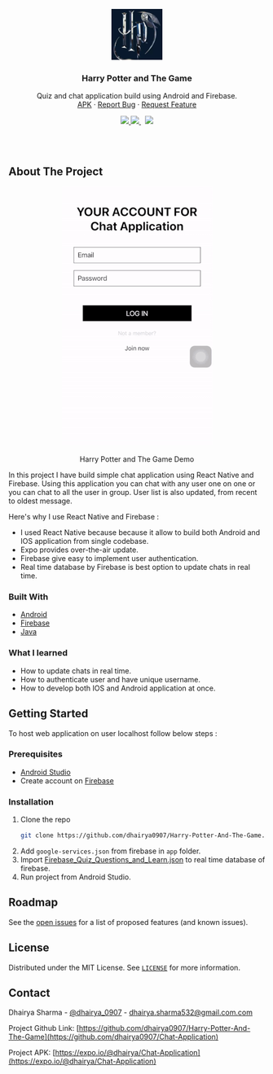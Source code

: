<!-- PROJECT LOGO -->
<p align="center">
	<a href="https://expo.io/@dhairya/Chat-Application">
		<img src="/Images/logo.png" alt="Logo" width="100" height="100">
	</a>
	<h3 align="center">Harry Potter and The Game</h3>
	<p align="center">Quiz and chat application build using Android and Firebase.
	 <br /><a href="https://expo.io/@dhairya/Chat-Application">APK</a>
		· <a href="https://github.com/dhairya0907/Harry-Potter-And-The-Game/issues">Report Bug</a>
		· <a href="https://github.com/dhairya0907/Harry-Potter-And-The-Game/issues">Request Feature</a>
	</p>
</p>

<!-- PROJECT SHIELDS -->
<div align="center">
	<a target="_blank" href="https://github.com/dhairya0907/Harry-Potter-And-The-Game/blob/main/LICENSE">
		<img src="https://badgen.net/badge/license/MIT/blue">
	</a>
	<a target="_blank" href="https://www.linkedin.com/in/dhairyasharma0907/">
		<img src="https://img.shields.io/badge/style--5eba00.svg?label=LinkedIn&logo=linkedin&style=social">
	</a>&nbsp;
	<a target="_blank" href="https://twitter.com/dhairya_0907">
		<img src="https://img.shields.io/twitter/follow/dhairya_0907?label=Follow&style=social">
	</a>
</div>

<!-- ABOUT THE PROJECT -->
<p>
	<br/>
	<br/>
</p>

## About The Project

<p align="center">
	<a href="https://expo.io/@dhairya/Chat-Application">
		<img alt="Harry Potter and The Game Demo" src="/Images/chat-application-demo.gif" />
	</a>
	<p align="center">Harry Potter and The Game Demo
		<br/>
	</p>
</p>

In this project I have build simple chat application using React Native and Firebase. Using this application you can chat with any user one on one or you can chat to all the user in group. User list is also updated, from recent to oldest message.

Here's why I use React Native and Firebase :
* I used React Native because because it allow to build both Android and IOS application from single codebase.
* Expo provides over-the-air update.
* Firebase give easy to implement user authentication.
* Real time database by Firebase is best option to update chats in real time.

### Built With
* [Android](https://developer.android.com/)
* [Firebase](https://firebase.google.com/)
* [Java](https://www.java.com/en/)

<!-- * [Screenshots website deployed using Vercel](https://vercel.com/) -->

### What I learned
* How to update chats in real time.
* How to authenticate user and have unique username.
* How to develop both IOS and Android application at once.



<!-- GETTING STARTED -->
## Getting Started

To host web application on user localhost follow below steps :

### Prerequisites

* [Android Studio](https://developer.android.com/studio)
* Create account on [Firebase](https://firebase.google.com/)

### Installation

1. Clone the repo
   ```sh
   git clone https://github.com/dhairya0907/Harry-Potter-And-The-Game.git
   ```
2. Add ``` google-services.json ``` from firebase in ``` app ``` folder.
3. Import [Firebase_Quiz_Questions_and_Learn.json](https://github.com/dhairya0907/Harry-Potter-And-The-Game/blob/main/Firebase_Quiz_Questions_and_Learn.json) to real time database of firebase.
4. Run project from Android Studio.

<!-- ROADMAP -->
## Roadmap

See the [open issues](https://github.com/dhairya0907/Harry-Potter-And-The-Game/issues) for a list of proposed features (and known issues).



<!-- LICENSE -->
## License

Distributed under the MIT License. See [`LICENSE`](https://github.com/dhairya0907/Harry-Potter-And-The-Game/blob/main/LICENSE) for more information.



<!-- CONTACT -->
## Contact

Dhairya Sharma - [@dhairya_0907](https://twitter.com/dhairya_0907) - dhairya.sharma532@gmail.com.com

Project Github Link: [https://github.com/dhairya0907/Harry-Potter-And-The-Game](https://github.com/dhairya0907/Chat-Application)

Project APK: [https://expo.io/@dhairya/Chat-Application](https://expo.io/@dhairya/Chat-Application) 

